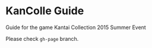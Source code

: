 # KanColle Guide
Guide for the game Kantai Collection 2015 Summer Event

Please check `gh-page` branch.
